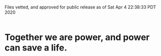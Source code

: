 Files vetted, and approved for public release as of Sat Apr  4 22:38:33 PDT 2020<br><br><h1>Together we are power, and power can save a life.</h1>
